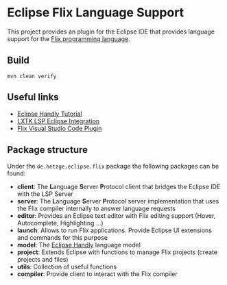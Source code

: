 # Eclipse Flix Language Support

This project provides an plugin for the Eclipse IDE that provides language support 
for the [Flix programming language](https://flix.dev).

## Build

```
mvn clean verify
```

## Useful links

* [Eclipse Handly Tutorial](https://github.com/pisv/gethandly/wiki)
* [LXTK LSP Eclipse Integration](https://github.com/lxtk-org/lxtk)
* [Flix Visual Studio Code Plugin](https://github.com/flix/vscode-flix)

## Package structure

Under the `de.hetzge.eclipse.flix` package the following packages can be found:

* **client**: The **L**anguage **S**erver **P**rotocol client that bridges the Eclipse IDE with the LSP Server
* **server**: The **L**anguage **S**erver **P**rotocol server implementation that uses the Flix compiler internally to answer language requests
* **editor**: Provides an Eclipse text editor with Flix editing support (Hover, Autocomplete, Highlighting ...)
* **launch**: Allows to run Flix applications. Provide Eclipse UI extensions and commands for this purpose
* **model**: The [Eclipse Handly](https://projects.eclipse.org/projects/technology.handly) language model
* **project**: Extends Eclipse with functions to manage Flix projects (create projects and files)
* **utils**: Collection of useful functions
* **compiler**: Provide client to interact with the Flix compiler

